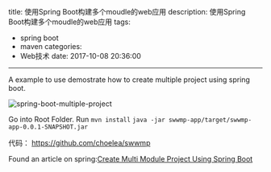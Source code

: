 title: 使用Spring Boot构建多个moudle的web应用
description: 使用Spring Boot构建多个moudle的web应用
tags:
  - spring boot
  - maven
categories:
  - Web技术
date: 2017-10-08 20:36:00
---

A example to use demostrate how to create multiple project using spring boot.

![spring-boot-multiple-project](/assets/preimg/Spring-Boot-And-Spring-Cloud/spring-boot-multiple-modules.jpg)

Go into Root Folder.
Run `mvn install`
`java -jar swwmp-app/target/swwmp-app-0.0.1-SNAPSHOT.jar`

代码： https://github.com/choelea/swwmp


Found an article on spring:[Create Multi Module Project Using Spring Boot](https://spring.io/guides/gs/multi-module/)



